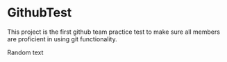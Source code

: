 # GithubTest

This project is the first github team practice test to make sure all members are proficient in using git functionality.

Random text